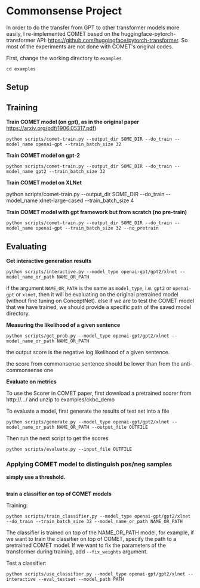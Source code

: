 # Commonsense Project

In order to do the transfer from GPT to other transformer models more easily, I re-implemented COMET based on the huggingface-pytorch-transformer API: https://github.com/huggingface/pytorch-transformer. So most of the experiments are not done with COMET's original codes.

First, change the working directory to `examples`

```
cd examples
```

## Setup

## Training

**Train COMET model (on gpt), as in the original paper** https://arxiv.org/pdf/1906.05317.pdf)

```
python scripts/comet-train.py --output_dir SOME_DIR --do_train --model_name openai-gpt --train_batch_size 32
```

**Train COMET model on gpt-2**

```
python scripts/comet-train.py --output_dir SOME_DIR --do_train --model_name gpt2 --train_batch_size 32
```

**Train COMET model on XLNet**

python scripts/comet-train.py --output_dir SOME_DIR --do_train --model_name xlnet-large-cased --train_batch_size 4

**Train COMET model with gpt framework but from scratch (no pre-train)**

```
python scripts/comet-train.py --output_dir SOME_DIR --do_train --model_name openai-gpt --train_batch_size 32 --no_pretrain
```

## Evaluating

**Get interactive generation results**

```
python scripts/interactive.py --model_type openai-gpt/gpt2/xlnet --model_name_or_path NAME_OR_PATH 
```

if the argument `NAME_OR_PATH` is the same as `model_type`, i.e. `gpt2` or `openai-gpt` or `xlnet`, then it will be evaluating on the original pretrained model (without fine tuning on ConceptNet). else if we are to test the COMET model that we have trained, we should provide a specific path of the saved model directory.

**Measuring the likelihood of a given sentence**

```
python scripts/get_prob.py --model_type openai-gpt/gpt2/xlnet --model_name_or_path NAME_OR_PATH 
```

the output score is the negative log likelihood of a given sentence.

the score from commonsense sentence should be lower than from the anti-commonsense one

**Evaluate on metrics**

To use the Scorer in COMET paper, first download a pretrained scorer from http://.../ and unzip to examples/ckbc_demo

To evaluate a model, first generate the results of test set into a file

```
python scripts/generate.py --model_type openai-gpt/gpt2/xlnet --model_name_or_path NAME_OR_PATH --output_file OUTFILE
```

Then run the next script to get the scores

```
python scripts/evaluate.py --input_file OUTFILE
```

### Applying COMET model to distinguish pos/neg samples

**simply use a threshold.**

```

```

**train a classifier on top of COMET models**

Training:
```
python scripts/train_classifier.py --model_type openai-gpt/gpt2/xlnet --do_train --train_batch_size 32 --model_name_or_path NAME_OR_PATH
```
The classifier is trained on top of the NAME_OR_PATH model, for example, if we want to train the classifier on top of COMET, specify the path to a pretrained COMET model. If we want to fix the parameters of the transformer during training, add `--fix_weights` argument.

Test a classifier:
```
python scripts/use_classifier.py --model_type openai-gpt/gpt2/xlnet --interactive --eval_testset --model_path PATH
```








